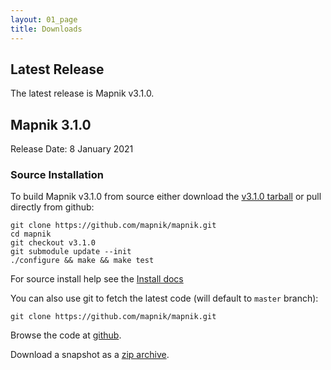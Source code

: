 ```yaml
---
layout: 01_page
title: Downloads
---
```


## Latest Release

The latest release is Mapnik v3.1.0.

## Mapnik 3.1.0

Release Date: 8 January 2021

### Source Installation

To build Mapnik v3.1.0 from source either download the [v3.1.0 tarball](https://github.com/mapnik/mapnik/releases/download/v3.1.0/mapnik-v3.1.0.tar.bz2) or pull directly from github:

    git clone https://github.com/mapnik/mapnik.git
    cd mapnik
    git checkout v3.1.0
    git submodule update --init
    ./configure && make && make test

For source install help see the [Install docs](https://github.com/mapnik/mapnik/blob/v3.1.0/INSTALL.md)

You can also use git to fetch the latest code (will default to `master` branch):

    git clone https://github.com/mapnik/mapnik.git

Browse the code at [github](https://github.com/mapnik/mapnik).

Download a snapshot as a [zip archive](https://github.com/mapnik/mapnik/archive/master.zip).
